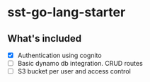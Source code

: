 # sst-go-lang-starter

## What's included

- [x] Authentication using cognito
- [ ] Basic dynamo db integration. CRUD routes
- [ ] S3 bucket per user and access control
